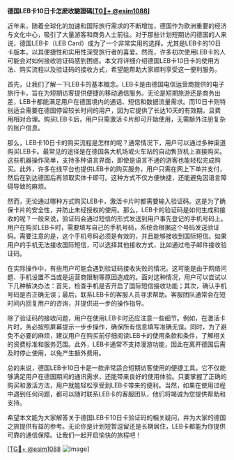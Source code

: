 **德国LEB卡10日卡怎麽收驗證碼[[TG💪+ @esim1088](https://t.me/s/esim1088)]**

近年来，随着全球化的加速和国际旅行需求的不断增加，德国作为欧洲重要的经济与文化中心，吸引了大量游客和商务人士前往。对于那些计划短期访问德国的人来说，德国LEB卡（LEB Card）成为了一个非常实用的选择。尤其是LEB卡的10日卡版本，以其便捷性和实用性深受旅行者的喜爱。然而，许多初次使用LEB卡的人可能会对如何接收验证码感到困惑。本文将详细介绍德国LEB卡10日卡的使用方法、购买流程以及验证码的接收方式，希望能帮助大家顺利享受这一便利服务。

首先，让我们了解一下LEB卡的基本概念。LEB卡是由德国电信运营商提供的电子旅行卡，旨在为短期访客提供便捷的移动通信服务。无论是短期旅游还是商务出差，LEB卡都能满足用户在德国境内的通话、短信和数据流量需求。而10日卡则特别适合需要在德国停留较长时间的用户，因为它提供了长达10天的有效期，且费用相对合理。购买LEB卡后，用户只需激活卡片即可开始使用，无需额外注册复杂的账户信息。

那么，LEB卡10日卡的购买流程是怎样的呢？通常情况下，用户可以通过多种渠道购买LEB卡。最常见的途径是在德国各大机场或火车站的自动售货机上直接购买。这些机器操作简单，支持多种语言界面，即使是语言不通的游客也能轻松完成购买。此外，许多在线平台也提供LEB卡的购买服务，用户只需在网上下单并支付，然后在到达德国后再领取实体卡即可。这种方式不仅方便快捷，还能避免因语言障碍导致的麻烦。

然而，无论通过哪种方式购买LEB卡，激活卡片时都需要输入验证码。这是为了确保卡片的安全性，并防止未经授权的使用。那么，LEB卡的验证码是如何生成和接收的呢？一般来说，验证码会通过短信的形式发送到用户事先登记的手机号码上。用户在购买LEB卡时，需要填写自己的手机号码，系统会根据这个号码发送验证码。需要注意的是，这个手机号码必须是有效的，并且能够接收到国际短信。如果用户的手机无法接收国际短信，可以选择其他接收方式，比如通过电子邮件接收验证码。

在实际操作中，有些用户可能会遇到验证码接收失败的情况。这可能是由于网络问题、手机设置不当或是运营商限制等原因造成的。面对这种情况，用户可以尝试以下几种解决办法：首先，检查手机是否开启了国际短信接收功能；其次，确认手机号码是否正确无误；最后，联系LEB卡的客服人员寻求帮助。客服团队通常会在短时间内回复用户的咨询，并提供进一步的操作指导。

除了验证码的接收问题，用户在使用LEB卡时还应注意一些细节。例如，在激活卡片时，务必按照屏幕提示一步步操作，确保所有信息填写准确无误。同时，为了避免不必要的麻烦，建议用户在购买前仔细阅读LEB卡的使用条款和条件，了解相关的资费标准和服务范围。此外，LEB卡通常不支持漫游功能，因此在离开德国后需及时停止使用，以免产生额外费用。

总的来说，德国LEB卡10日卡是一款非常适合短期访客使用的便捷工具。它不仅能够满足用户在德国期间的通讯需求，还能带来良好的使用体验。只要掌握了正确的购买和激活方法，用户就能轻松享受到LEB卡带来的便利。当然，如果在使用过程中遇到任何问题，都可以随时联系LEB卡的客服团队，他们将竭诚为您提供帮助和支持。

希望本文能为大家解答关于德国LEB卡10日卡验证码的相关疑问，并为大家的德国之旅提供有益的参考。无论你是计划短暂逗留还是长期居住，LEB卡都能为你提供可靠的通信保障。让我们一起开启愉快的旅程吧！

[[TG💪+ @esim1088](https://t.me/s/esim1088) ![Image](https://i.postimg.cc/4NQfJmqS/Snipaste-2025-05-13-00-14-12.png)]